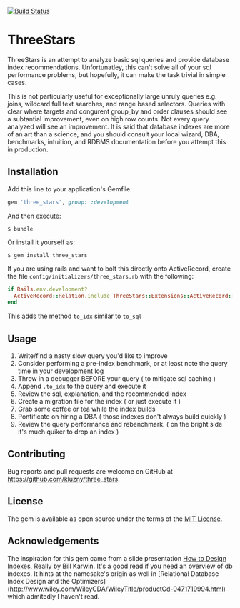 [![Build Status](https://travis-ci.org/kluzny/three_stars.svg?branch=master)](https://travis-ci.org/kluzny/three_stars)
# ThreeStars

ThreeStars is an attempt to analyze basic sql queries and provide database index recommendations. Unfortunatley, this can't solve all of your sql performance problems, but hopefully, it can make the task trivial in simple cases.

This is not particularly useful for exceptionally large unruly queries e.g. joins, wildcard full text searches, and range based selectors. Queries with clear where targets and congurent group_by and order clauses should see a subtantial improvement, even on high row counts. Not every query analyzed will see an improvement. It is said that database indexes are more of an art than a science, and you should consult your local wizard, DBA, benchmarks, intuition, and RDBMS documentation before you attempt this in production.

## Installation

Add this line to your application's Gemfile:

```ruby
gem 'three_stars', group: :development
```

And then execute:

    $ bundle

Or install it yourself as:

    $ gem install three_stars

If you are using rails and want to bolt this directly onto ActiveRecord, create the file `config/initializers/three_stars.rb` with the following:

```ruby
if Rails.env.development?
  ActiveRecord::Relation.include ThreeStars::Extensions::ActiveRecord::Relation
end
```

This adds the method `to_idx` similar to `to_sql`

## Usage

1. Write/find a nasty slow query you'd like to improve
2. Consider performing a pre-index benchmark, or at least note the query time in your development log
3. Throw in a debugger BEFORE your query ( to mitigate sql caching )
4. Append `.to_idx` to the query and execute it
5. Review the sql, explanation, and the recommended index
6. Create a migration file for the index ( or just execute it )
7. Grab some coffee or tea while the index builds
8. Pontificate on hiring a DBA ( those indexes don't always build quickly )
9. Review the query performance and rebenchmark. ( on the bright side it's much quiker to drop an index )

## Contributing

Bug reports and pull requests are welcome on GitHub at https://github.com/kluzny/three_stars.

## License

The gem is available as open source under the terms of the [MIT License](http://opensource.org/licenses/MIT).

## Acknowledgements

The inspiration for this gem came from a slide presentation [How to Design Indexes, Really](http://www.slideshare.net/billkarwin/how-to-design-indexes-really) by Bill Karwin. It's a good read if you need an overview of db indexes. It hints at the namesake's origin as well in [Relational Database Index Design and the Optimizers] (http://www.wiley.com/WileyCDA/WileyTitle/productCd-0471719994.html) which admitedly I haven't read.
